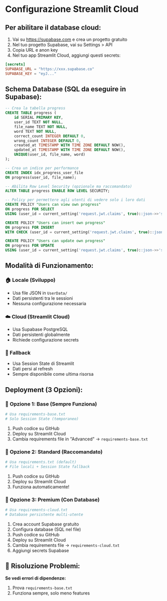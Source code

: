 # Configurazione Streamlit Cloud

## Per abilitare il database cloud:

1. Vai su https://supabase.com e crea un progetto gratuito
2. Nel tuo progetto Supabase, vai su Settings > API
3. Copia URL e anon key
4. Nel tuo app Streamlit Cloud, aggiungi questi secrets:

```toml
[secrets]
SUPABASE_URL = "https://xxx.supabase.co"
SUPABASE_KEY = "eyJ..."
```

## Schema Database (SQL da eseguire in Supabase):

```sql
-- Crea la tabella progress
CREATE TABLE progress (
    id SERIAL PRIMARY KEY,
    user_id TEXT NOT NULL,
    file_name TEXT NOT NULL,
    word TEXT NOT NULL,
    correct_count INTEGER DEFAULT 0,
    wrong_count INTEGER DEFAULT 0,
    created_at TIMESTAMP WITH TIME ZONE DEFAULT NOW(),
    updated_at TIMESTAMP WITH TIME ZONE DEFAULT NOW(),
    UNIQUE(user_id, file_name, word)
);

-- Crea un indice per performance
CREATE INDEX idx_progress_user_file 
ON progress(user_id, file_name);

-- Abilita Row Level Security (opzionale ma raccomandato)
ALTER TABLE progress ENABLE ROW LEVEL SECURITY;

-- Policy per permettere agli utenti di vedere solo i loro dati
CREATE POLICY "Users can view own progress" 
ON progress FOR SELECT 
USING (user_id = current_setting('request.jwt.claims', true)::json->>'sub');

CREATE POLICY "Users can insert own progress" 
ON progress FOR INSERT 
WITH CHECK (user_id = current_setting('request.jwt.claims', true)::json->>'sub');

CREATE POLICY "Users can update own progress" 
ON progress FOR UPDATE 
USING (user_id = current_setting('request.jwt.claims', true)::json->>'sub');
```

## Modalità di Funzionamento:

### 🏠 Locale (Sviluppo)
- Usa file JSON in `UserData/`
- Dati persistenti tra le sessioni
- Nessuna configurazione necessaria

### ☁️ Cloud (Streamlit Cloud)
- Usa Supabase PostgreSQL
- Dati persistenti globalmente
- Richiede configurazione secrets

### 🔄 Fallback
- Usa Session State di Streamlit
- Dati persi al refresh
- Sempre disponibile come ultima risorsa

## Deployment (3 Opzioni):

### 🥉 **Opzione 1: Base (Sempre Funziona)**
```bash
# Usa requirements-base.txt
# Solo Session State (temporaneo)
```
1. Push codice su GitHub
2. Deploy su Streamlit Cloud 
3. Cambia requirements file in "Advanced" → `requirements-base.txt`

### 🥈 **Opzione 2: Standard (Raccomandato)**  
```bash
# Usa requirements.txt (default)
# File locali + Session State fallback
```
1. Push codice su GitHub
2. Deploy su Streamlit Cloud
3. Funziona automaticamente!

### 🥇 **Opzione 3: Premium (Con Database)**
```bash
# Usa requirements-cloud.txt 
# Database persistente multi-utente
```
1. Crea account Supabase gratuito
2. Configura database (SQL nel file)
3. Push codice su GitHub
4. Deploy su Streamlit Cloud
5. Cambia requirements file → `requirements-cloud.txt`
6. Aggiungi secrets Supabase

## 🔧 Risoluzione Problemi:

**Se vedi errori di dipendenze:**
1. Prova `requirements-base.txt` 
2. Funziona sempre, solo meno features